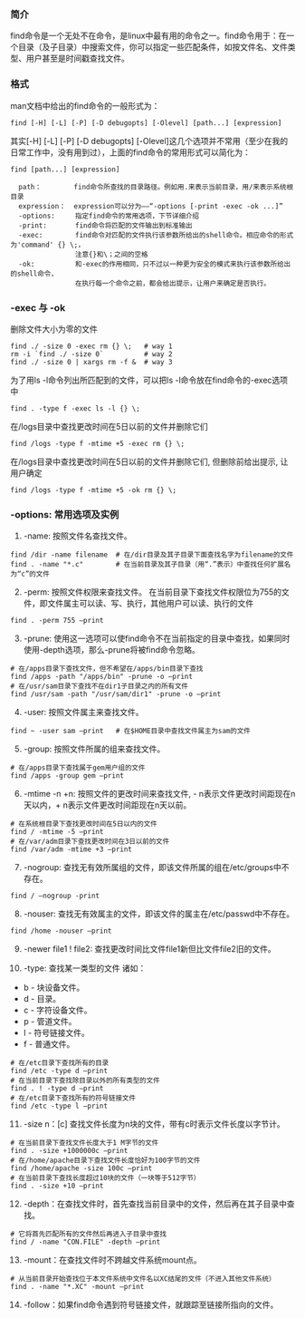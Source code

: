 ### 简介
find命令是一个无处不在命令，是linux中最有用的命令之一。find命令用于：在一个目录（及子目录）中搜索文件，你可以指定一些匹配条件，如按文件名、文件类型、用户甚至是时间戳查找文件。

### 格式
man文档中给出的find命令的一般形式为：
```
find [-H] [-L] [-P] [-D debugopts] [-Olevel] [path...] [expression]
```
其实[-H] [-L] [-P] [-D debugopts] [-Olevel]这几个选项并不常用（至少在我的日常工作中，没有用到过），上面的find命令的常用形式可以简化为：
```
find [path...] [expression]

  path：        find命令所查找的目录路径。例如用.来表示当前目录，用/来表示系统根目录
  expression：  expression可以分为——“-options [-print -exec -ok ...]”
  -options:     指定find命令的常用选项，下节详细介绍
  -print:       find命令将匹配的文件输出到标准输出
  -exec:        find命令对匹配的文件执行该参数所给出的shell命令。相应命令的形式为'command' {} \;，
                注意{}和\；之间的空格
  -ok:          和-exec的作用相同，只不过以一种更为安全的模式来执行该参数所给出的shell命令，
                在执行每一个命令之前，都会给出提示，让用户来确定是否执行。
```

### -exec 与 -ok
删除文件大小为零的文件
```
find ./ -size 0 -exec rm {} \;   # way 1
rm -i `find ./ -size 0`          # way 2
find ./ -size 0 | xargs rm -f &  # way 3
```
为了用ls -l命令列出所匹配到的文件，可以把ls -l命令放在find命令的-exec选项中
```
find . -type f -exec ls -l {} \;
```
在/logs目录中查找更改时间在5日以前的文件并删除它们
```
find /logs -type f -mtime +5 -exec rm {} \;
```
在/logs目录中查找更改时间在5日以前的文件并删除它们, 但删除前给出提示, 让用户确定
```
find /logs -type f -mtime +5 -ok rm {} \;
```

### -options: 常用选项及实例
1. -name: 按照文件名查找文件。
```
find /dir -name filename  # 在/dir目录及其子目录下面查找名字为filename的文件
find . -name "*.c"        # 在当前目录及其子目录（用“.”表示）中查找任何扩展名为“c”的文件
```

2. -perm: 按照文件权限来查找文件。
在当前目录下查找文件权限位为755的文件，即文件属主可以读、写、执行，其他用户可以读、执行的文件
```
find . -perm 755 –print
```

3. -prune: 使用这一选项可以使find命令不在当前指定的目录中查找，如果同时使用-depth选项，那么-prune将被find命令忽略。
```
# 在/apps目录下查找文件，但不希望在/apps/bin目录下查找
find /apps -path "/apps/bin" -prune -o –print
# 在/usr/sam目录下查找不在dir1子目录之内的所有文件
find /usr/sam -path "/usr/sam/dir1" -prune -o –print
```

4. -user: 按照文件属主来查找文件。
```
find ~ -user sam –print   # 在$HOME目录中查找文件属主为sam的文件
```

5. -group: 按照文件所属的组来查找文件。
```
# 在/apps目录下查找属于gem用户组的文件
find /apps -group gem –print
```

6. -mtime -n +n: 按照文件的更改时间来查找文件, - n表示文件更改时间距现在n天以内，+ n表示文件更改时间距现在n天以前。
```
# 在系统根目录下查找更改时间在5日以内的文件
find / -mtime -5 –print
# 在/var/adm目录下查找更改时间在3日以前的文件
find /var/adm -mtime +3 –print
```

7. -nogroup: 查找无有效所属组的文件，即该文件所属的组在/etc/groups中不存在。
```
find / –nogroup -print
```

8. -nouser: 查找无有效属主的文件，即该文件的属主在/etc/passwd中不存在。
```
find /home -nouser –print
```

9. -newer file1 ! file2: 查找更改时间比文件file1新但比文件file2旧的文件。

10. -type: 查找某一类型的文件
诸如：
- b - 块设备文件。
- d - 目录。
- c - 字符设备文件。
- p - 管道文件。
- l - 符号链接文件。
- f - 普通文件。
```
# 在/etc目录下查找所有的目录
find /etc -type d –print
# 在当前目录下查找除目录以外的所有类型的文件  
find . ! -type d –print
# 在/etc目录下查找所有的符号链接文件
find /etc -type l –print
```

11. -size n：[c] 查找文件长度为n块的文件，带有c时表示文件长度以字节计。
```
# 在当前目录下查找文件长度大于1 M字节的文件
find . -size +1000000c –print
# 在/home/apache目录下查找文件长度恰好为100字节的文件
find /home/apache -size 100c –print
# 在当前目录下查找长度超过10块的文件（一块等于512字节）
find . -size +10 –print
```

12. -depth：在查找文件时，首先查找当前目录中的文件，然后再在其子目录中查找。
```
# 它将首先匹配所有的文件然后再进入子目录中查找
find / -name "CON.FILE" -depth –print
```

13. -mount：在查找文件时不跨越文件系统mount点。  
```
# 从当前目录开始查找位于本文件系统中文件名以XC结尾的文件（不进入其他文件系统）
find . -name "*.XC" -mount –print
```

14. -follow：如果find命令遇到符号链接文件，就跟踪至链接所指向的文件。
